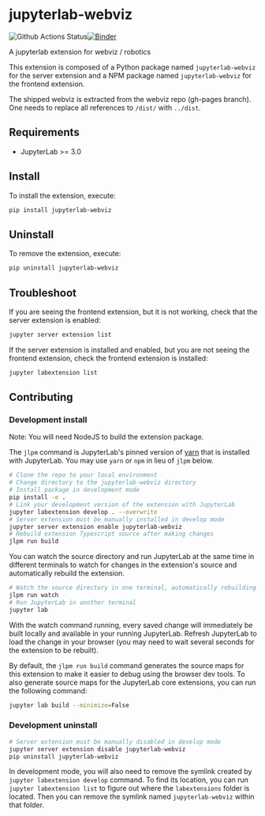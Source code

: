 # jupyterlab-webviz

![Github Actions Status](https://github.com/github_username/jupyterlab-webviz/workflows/Build/badge.svg)[![Binder](https://mybinder.org/badge_logo.svg)](https://mybinder.org/v2/gh/github_username/jupyterlab-webviz/main?urlpath=lab)

A jupyterlab extension for webviz / robotics


This extension is composed of a Python package named `jupyterlab-webviz`
for the server extension and a NPM package named `jupyterlab-webviz`
for the frontend extension.

The shipped webviz is extracted from the webviz repo (gh-pages branch). One needs to replace all references to `/dist/` with `../dist`.

## Requirements

* JupyterLab >= 3.0

## Install

To install the extension, execute:

```bash
pip install jupyterlab-webviz
```

## Uninstall

To remove the extension, execute:

```bash
pip uninstall jupyterlab-webviz
```


## Troubleshoot

If you are seeing the frontend extension, but it is not working, check
that the server extension is enabled:

```bash
jupyter server extension list
```

If the server extension is installed and enabled, but you are not seeing
the frontend extension, check the frontend extension is installed:

```bash
jupyter labextension list
```


## Contributing

### Development install

Note: You will need NodeJS to build the extension package.

The `jlpm` command is JupyterLab's pinned version of
[yarn](https://yarnpkg.com/) that is installed with JupyterLab. You may use
`yarn` or `npm` in lieu of `jlpm` below.

```bash
# Clone the repo to your local environment
# Change directory to the jupyterlab-webviz directory
# Install package in development mode
pip install -e .
# Link your development version of the extension with JupyterLab
jupyter labextension develop . --overwrite
# Server extension must be manually installed in develop mode
jupyter server extension enable jupyterlab-webviz
# Rebuild extension Typescript source after making changes
jlpm run build
```

You can watch the source directory and run JupyterLab at the same time in different terminals to watch for changes in the extension's source and automatically rebuild the extension.

```bash
# Watch the source directory in one terminal, automatically rebuilding when needed
jlpm run watch
# Run JupyterLab in another terminal
jupyter lab
```

With the watch command running, every saved change will immediately be built locally and available in your running JupyterLab. Refresh JupyterLab to load the change in your browser (you may need to wait several seconds for the extension to be rebuilt).

By default, the `jlpm run build` command generates the source maps for this extension to make it easier to debug using the browser dev tools. To also generate source maps for the JupyterLab core extensions, you can run the following command:

```bash
jupyter lab build --minimize=False
```

### Development uninstall

```bash
# Server extension must be manually disabled in develop mode
jupyter server extension disable jupyterlab-webviz
pip uninstall jupyterlab-webviz
```

In development mode, you will also need to remove the symlink created by `jupyter labextension develop`
command. To find its location, you can run `jupyter labextension list` to figure out where the `labextensions`
folder is located. Then you can remove the symlink named `jupyterlab-webviz` within that folder.
